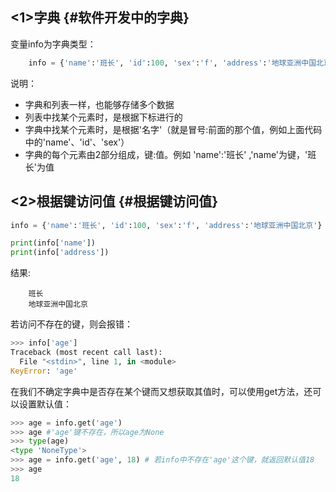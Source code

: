 ## &lt;1&gt;字典 {#软件开发中的字典}

变量info为字典类型：

```py
    info = {'name':'班长', 'id':100, 'sex':'f', 'address':'地球亚洲中国北京'}
```

说明：

* 字典和列表一样，也能够存储多个数据
* 列表中找某个元素时，是根据下标进行的
* 字典中找某个元素时，是根据'名字'（就是冒号:前面的那个值，例如上面代码中的'name'、'id'、'sex'）
* 字典的每个元素由2部分组成，键:值。例如 'name':'班长' ,'name'为键，'班长'为值

## &lt;2&gt;根据键访问值 {#根据键访问值}

```py
info = {'name':'班长', 'id':100, 'sex':'f', 'address':'地球亚洲中国北京'}

print(info['name'])
print(info['address'])
```

结果:

```
    班长
    地球亚洲中国北京
```

若访问不存在的键，则会报错：

```py
>>> info['age']
Traceback (most recent call last):
  File "<stdin>", line 1, in <module>
KeyError: 'age'
```

在我们不确定字典中是否存在某个键而又想获取其值时，可以使用get方法，还可以设置默认值：

```py
>>> age = info.get('age')
>>> age #'age'键不存在，所以age为None
>>> type(age)
<type 'NoneType'>
>>> age = info.get('age', 18) # 若info中不存在'age'这个键，就返回默认值18
>>> age
18
```



